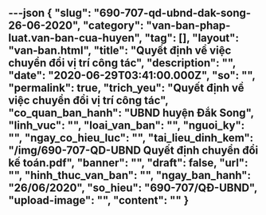 ---json
{
    "slug": "690-707-qd-ubnd-dak-song-26-06-2020",
    "category": "van-ban-phap-luat.van-ban-cua-huyen",
    "tag": [],
    "layout": "van-ban.html",
    "title": "Quyết định về việc chuyển đổi vị trí công tác",
    "description": "",
    "date": "2020-06-29T03:41:00.000Z",
    "so": "",
    "permalink": true,
    "trich_yeu": "Quyết định về việc chuyển đổi vị trí công tác",
    "co_quan_ban_hanh": "UBND huyện Đắk Song",
    "linh_vuc": "",
    "loai_van_ban": "",
    "nguoi_ky": "",
    "ngay_co_hieu_luc": "",
    "tai_lieu_dinh_kem": "/img/690-707-QD-UBND Quyết định chuyển đổi kế toán.pdf",
    "banner": "",
    "draft": false,
    "url": "",
    "hinh_thuc_van_ban": "",
    "ngay_ban_hanh": "26/06/2020",
    "so_hieu": "690-707/QĐ-UBND",
    "upload-image": "",
    "__content__": ""
}
---
